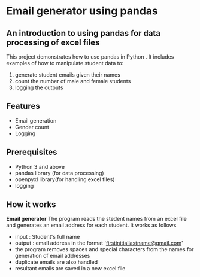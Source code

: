 # Email generator using pandas

## An introduction to using pandas for data processing of excel files

This project demonstrates how to use pandas in Python . It includes examples of how to manipulate student data to:

1. generate student emails given their names
2. count the number of male and female students
3. logging the outputs

## Features

- Email generation
- Gender count
- Logging

## Prerequisites

- Python 3 and above
- pandas library (for data processing)
- openpyxl library(for handling excel files)
- logging

## How it works

**Email generator**
The program reads the stedent names from an excel file and generates an email address for each student. It works as follows

- input : Student's full name
- output : email address in the format 'firstinitiallastname@gmail.com'
- the program removes spaces and special characters from the names for generation of email addresses
- duplicate emails are also handled
- resultant emails are saved in a new excel file
